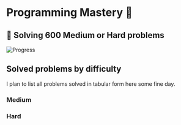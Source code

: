 # Programming Mastery :punch:

## :goal_net:  Solving 600 Medium or Hard problems 

![Progress](https://progress-bar.dev/33/?scale=600&title=InterviewGod&width=500&color=babaca&suffix=+problems+solved)

## Solved problems by difficulty
I plan to list all problems solved in tabular form here some fine day.

### Medium

### Hard

